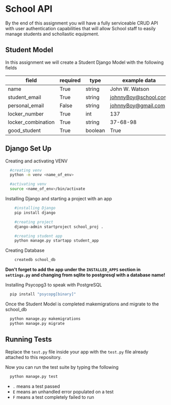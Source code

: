 
# School API

By the end of this assignment you will have a fully serviceable CRUD API with user authentication capabilities that will allow School staff to easily manage students and schollastic equipment.

## Student Model

In this assignment we will create a Student Django Model with the following fields

| field            | required |type |example data                    |
| ----------------- | -----|-------|------------- |
| name | True |string | John W. Watson |
| student_email | True | string | johnnyBoy@school.com |
| personal_email | False | string | johnnyBoy@gmail.com |
| locker_number | True |int |137 |
| locker_combination | True |string |37-68-98 |
| good_student | True |boolean | True |

## Django Set Up

Creating and activating VENV

```bash
  #creating venv
  python -m venv <name_of_env>

  #activating venv
  source <name_of_env>/bin/activate
```

Installing Django and starting a project with an app

```bash
    #installing Django
    pip install django

    #creating project
    django-admin startproject school_proj .

    #creating student app
    python manage.py startapp student_app
```

Creating Database

```bash
    createdb school_db
```

**Don't forget to add the app under the `INSTALLED_APPS` section in `settings.py` and changing from sqlite to postgresql with a database name!**

Installing Psycopg3 to speak with PostgreSQL

```bash
  pip install "psycopg[binary]"
```

Once the Student Model is completed makemigrations and migrate to the school_db

```bash
  python manage.py makemigrations
  python manage.py migrate
```

## Running Tests

Replace the `test.py` file inside your app with the `test.py` file already attached to this repository.

Now you can run the test suite by typing the following

```bash
  python manage.py test
```

- `.` means a test passed
- `E` means an unhandled error populated on a test
- `F` means a test completely failed to run

